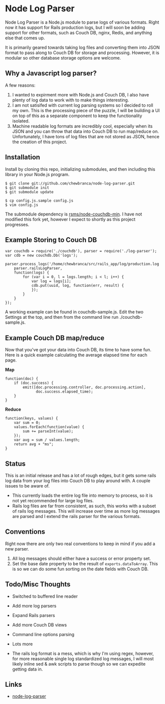 Node Log Parser
===============

Node Log Parser is a Node.js module to parse logs of various formats. Right now
it has support for Rails production logs, but I will soon be adding support for
other formats, such as Couch DB, nginx, Redis, and anything else that comes up.

It is primarily geared towards taking log files and converting them into JSON
format to pass along to Couch DB for storage and processing. However, it is
modular so other database storage options are welcome.

Why a Javascript log parser?
--------

A few reasons:
1. I wanted to expirment more with Node.js and Couch DB, I also have plenty of
log data to work with to make things interesting.
2. I am not satisifed with current log parsing systems so I decided to roll my
own. This is the processing piece of the puzzle, I will be building a UI on top
of this as a separate component to keep the functionality isolated.
3. Machine readable log formats are incredibly cool, especially when its JSON
and you can throw that data into Couch DB to run map/reduce on. Unfortunately,
I have tons of log files that are not stored as JSON, hence the creation of this
project.

Installation
------------

Install by cloning this repo, initializing submodules, and then including this
library in your Node.js program.

	$ git clone git://github.com/chewbranca/node-log-parser.git
	$ git submodule init
	$ git submodule update

	$ cp config.js.sample config.js
	$ vim config.js

The submodule dependency is
[rsms/node-couchdb-min](http://github.com/rsms/node-couchdb-min). I have not
modified this fork yet, however I expect to shortly as this project progresses.

Example Storing to Couch DB
---------------------------
	var couchdb = require('./couchdb'), parser = require('./log-parser');
	var cdb = new couchdb.Db('logs');

	parser.process_logs('/home/chewbranca/src/rails_app/log/production.log',
		parser.railsLogParser,
		function(logs) {
			for (var i = 0, l = logs.length; i < l; i++) {
				var log = logs[i];
				cdb.put(uuid, log, function(err, result) {
				});
			}
		}
	});

A working example can be found in couchdb-sample.js. Edit the two Settings at
the top, and then from the command line run ./couchdb-sample.js.

Example Couch DB map/reduce
---------------------------

Now that you've got your data into Couch DB, its time to have some fun.
Here is a quick example calculating the average elapsed time for each page.

**Map**

	function(doc) {
		if (doc.success) {
			emit([doc.processing.controller, doc.processing.action],
				  doc.success.elapsed_time);
		}
	}

**Reduce**

	function(keys, values) {
		var sum = 0;
		values.forEach(function(value) {
			sum += parseInt(value);
		});
		var avg = sum / values.length;
		return avg + "ms";
	}


Status
------

This is an initial release and has a lot of rough edges, but it gets some rails
log data from your log files into Couch DB to play around with. A couple issues
to be aware of.

* This currently loads the entire log file into memory to process, so it is not
yet recommended for large log files.
* Rails log files are far from consistent, as such, this works with a subset of
rails log messages. This will increase over time as more log messages are
parsed and I extend the rails parser for the various formats.




Conventions
-----------

Right now there are only two real conventions to keep in mind if you add a new
parser.

1. All log messages should either have a success or error property set.
2. Set the base date property to be the result of `exports.dataToArray`. This
is so we can do some fun sorting on the date fields with Couch DB.

Todo/Misc Thoughts
------------------

* Switched to buffered line reader
* Add more log parsers
* Expand Rails parsers
* Add more Couch DB views
* Command line options parsing
* Lots more

* The rails log format is a mess, which is why I'm using regex, however, for
more reasonable single log standardized log messages, I will most likely
inline sed & awk scripts to parse though so we can expedite getting data in.


Links
-----

* [node-log-parser](http://github.com/chewbranca/node-log-parser)
